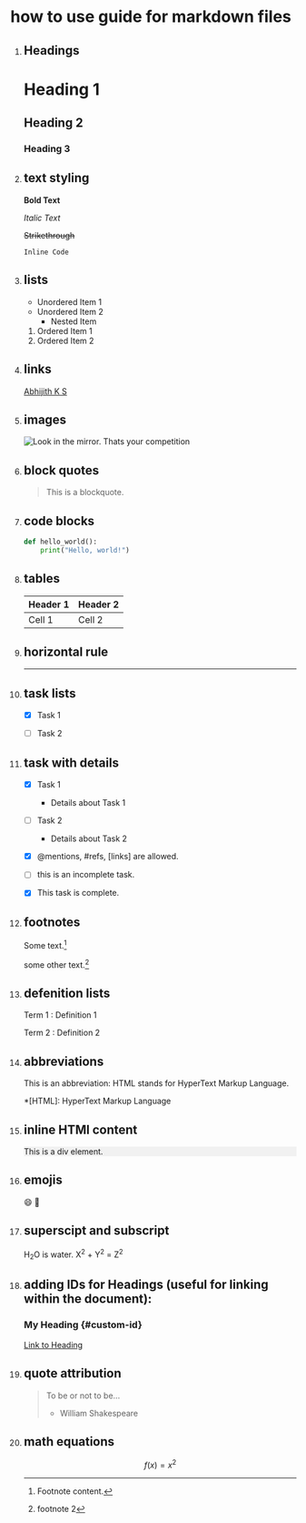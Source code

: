 # how to use guide for markdown files


<ol>
    
<li> 

## Headings

# Heading 1

## Heading 2

### Heading 3


<li> 

## text styling

**Bold Text**

*Italic Text*

~~Strikethrough~~

`Inline Code`


<li> 

## lists

- Unordered Item 1
- Unordered Item 2
  - Nested Item
1. Ordered Item 1
2. Ordered Item 2



<li>

## links
[Abhijith K S](https://www.linkedin.com/in/abhijith-k-s-aks3743/)


<li>

## images

![Look in the mirror. Thats your competition](https://www.invajy.com/wp-content/uploads/2020/06/Motivational-picture-quote-300x300.jpg)


<li>

## block quotes

> This is a blockquote.


<li>

## code blocks

```python
def hello_world():
    print("Hello, world!")
```

<li>

## tables

| Header 1 | Header 2 |
|----------|----------|
| Cell 1   | Cell 2   |


<li>

## horizontal rule

---

<li>

## task lists

- [x] Task 1
- [ ] Task 2



<li>

## task with details

- [x] Task 1
  - Details about Task 1
- [ ] Task 2
  - Details about Task 2

- [x] @mentions, #refs, [links] are allowed.
- [ ] this is an incomplete task.
- [x] This task is complete.


<li>

## footnotes

Some text.[^1]

[^1]: Footnote content.


some other text.[^2]

[^2]: footnote 2


<li>

## defenition lists

Term 1
: Definition 1

Term 2
: Definition 2


<li>

## abbreviations

This is an abbreviation: HTML stands for HyperText Markup Language.

*[HTML]: HyperText Markup Language



<li>

## inline HTMl content

<div style="background-color: #f1f1f1;">This is a div element.</div>



<li>

## emojis

:smile: :rocket:



<li>

## superscipt and subscript

H<sub>2</sub>O is water. X<sup>2</sup> + Y<sup>2</sup> = Z<sup>2</sup>


<li>

## adding IDs for Headings (useful for linking within the document):

### My Heading {#custom-id}
[Link to Heading](#custom-id)


<li>

## quote attribution

> To be or not to be...
> - William Shakespeare

<li>

## math equations

$$
f(x) = x^2
$$



